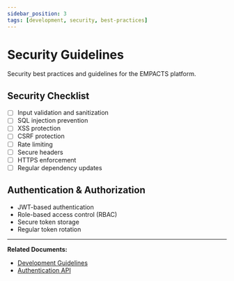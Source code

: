 ```yaml
---
sidebar_position: 3
tags: [development, security, best-practices]
---
```


# Security Guidelines

Security best practices and guidelines for the EMPACTS platform.

## Security Checklist

- [ ] Input validation and sanitization
- [ ] SQL injection prevention
- [ ] XSS protection
- [ ] CSRF protection
- [ ] Rate limiting
- [ ] Secure headers
- [ ] HTTPS enforcement
- [ ] Regular dependency updates

## Authentication & Authorization

- JWT-based authentication
- Role-based access control (RBAC)
- Secure token storage
- Regular token rotation

---

**Related Documents:**
- [Development Guidelines](./guidelines)
- [Authentication API](../api/authentication)
